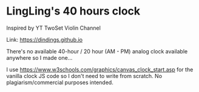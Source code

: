# LingLing's 40 hours clock

Inspired by YT TwoSet Violin Channel

Link: https://dindings.github.io

There's no available 40-hour / 20 hour (AM - PM)
analog clock available anywhere
so I made one...

I use https://www.w3schools.com/graphics/canvas_clock_start.asp
for the vanilla clock JS code so I don't need to write from scratch.
No plagiarism/commercial purposes intended.

